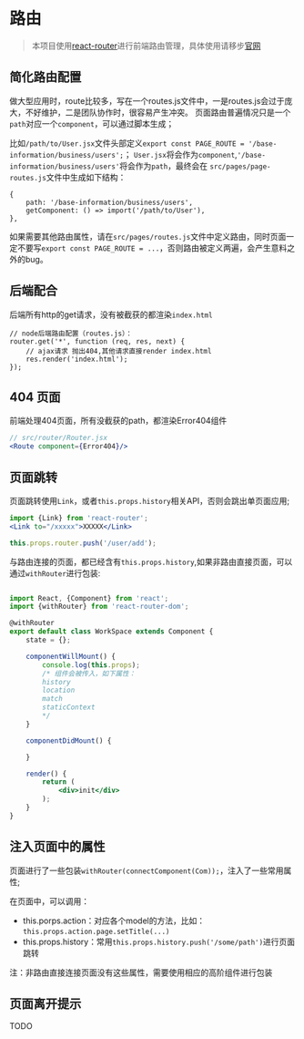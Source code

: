 # 路由
> 本项目使用[react-router](https://reacttraining.com/react-router/)进行前端路由管理，具体使用请移步[官网](https://reacttraining.com/react-router/)

## 简化路由配置
做大型应用时，route比较多，写在一个routes.js文件中，一是routes.js会过于庞大，不好维护，二是团队协作时，很容易产生冲突。
页面路由普遍情况只是一个`path`对应一个`component`，可以通过脚本生成；

比如`/path/to/User.jsx`文件头部定义`export const PAGE_ROUTE = '/base-information/business/users';`；
`User.jsx`将会作为`component`,`'/base-information/business/users'`将会作为`path`，最终会在 `src/pages/page-routes.js`文件中生成如下结构：
```
{
    path: '/base-information/business/users',
    getComponent: () => import('/path/to/User'),
},
```

如果需要其他路由属性，请在`src/pages/routes.js`文件中定义路由，同时页面一定不要写`export const PAGE_ROUTE = ...`，否则路由被定义两遍，会产生意料之外的bug。

## 后端配合
后端所有http的get请求，没有被截获的都渲染`index.html`
```
// node后端路由配置（routes.js）：
router.get('*', function (req, res, next) {
    // ajax请求 抛出404,其他请求直接render index.html
    res.render('index.html');
});
```

## 404 页面
前端处理404页面，所有没截获的path，都渲染Error404组件
```jsx
// src/router/Router.jsx
<Route component={Error404}/>
```

## 页面跳转
页面跳转使用`Link`，或者`this.props.history`相关API，否则会跳出单页面应用;

```jsx harmony
import {Link} from 'react-router';
<Link to="/xxxxx">XXXXX</Link>

this.props.router.push('/user/add');
```

与路由连接的页面，都已经含有`this.props.history`,如果非路由直接页面，可以通过`withRouter`进行包装:

```jsx harmony

import React, {Component} from 'react';
import {withRouter} from 'react-router-dom';

@withRouter
export default class WorkSpace extends Component {
    state = {};

    componentWillMount() {
        console.log(this.props);
        /* 组件会被传入，如下属性：
        history
        location
        match
        staticContext
        */
    }

    componentDidMount() {

    }

    render() {
        return (
            <div>init</div>
        );
    }
}

```

## 注入页面中的属性
页面进行了一些包装`withRouter(connectComponent(Com));`，注入了一些常用属性;

在页面中，可以调用：

- this.porps.action：对应各个model的方法，比如：`this.props.action.page.setTitle(...)`
- this.props.history：常用`this.props.history.push('/some/path')`进行页面跳转

注：非路由直接连接页面没有这些属性，需要使用相应的高阶组件进行包装

## 页面离开提示

TODO
